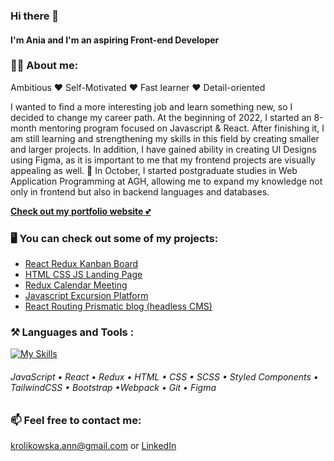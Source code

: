     
### Hi there 👋
#### I'm Ania and I'm an aspiring Front-end Developer     
<!--  <div>
    <img src="https://c.tenor.com/qnS4hoUXnQMAAAAC/pusheen.gif" width='200px'/>
</div> -->

 ### :raising_hand_woman: About me: 
 Ambitious ❤️ Self-Motivated ❤️ Fast learner ❤️ Detail-oriented
 
  
I wanted to find a more interesting job and learn something new, so I decided to change my career path. At the beginning of 2022, I started an 8-month mentoring program focused on Javascript & React. After finishing it, I am still learning and strengthening my skills in this field by creating smaller and larger projects. In addition, I have gained ability in creating  UI Designs using Figma, as it is important to me that my frontend projects are visually appealing as well.
📖 In October, I started postgraduate studies in Web Application Programming at AGH, allowing me to expand my knowledge not only in frontend but also in backend languages and databases.

 [**Check out my portfolio website** 💕](https://annakrolikowska.github.io/portfolio/)

 ### :desktop_computer: You can check out some of my projects: 
  
 -  [React Redux Kanban Board](https://github.com/annakrolikowska/kanban-board)
 -  [HTML CSS JS Landing Page](https://github.com/annakrolikowska/mazury-website)
 -  [Redux Calendar Meeting](https://github.com/annakrolikowska/react-redux-calendar)
-  [Javascript Excursion Platform](https://github.com/annakrolikowska/excursions-platform) 
 -  [React Routing Prismatic blog (headless CMS)](https://github.com/annakrolikowska/prismatic-blog)

 
 ### :hammer_and_pick: Languages and Tools :

[![My Skills](https://skillicons.dev/icons?i=js,react,redux,html,css,sass,styledcomponents,tailwindcss,bootstrap,webpack,git,figma)](https://skillicons.dev)

###### JavaScript • React • Redux • HTML • CSS • SCSS • Styled Components • TailwindCSS • Bootstrap •Webpack • Git • Figma


 ### :mailbox: Feel free to contact me:
 krolikowska.ann@gmail.com or [LinkedIn](https://www.linkedin.com/in/krolikowska-ann/)  


